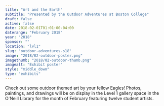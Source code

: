 ```yaml
---
title: "Art and the Earth"
subtitle: "Presented by the Outdoor Adventures at Boston College"
draft: false
active: false
date: 2018-02-01T01:01:00-04:00
daterange: "February 2018"
year: "2018"
sponsor: ""
location: "lvl1"
slug: "outdoor-adventures-s18"
image: "2018/02-outdoor-poster.png"
imagethumb: "2018/02-outdoor-thumb.png"
imagealt: "Exhibit poster"
style: "middle_down"
type: "exhibits"
---
```


Check out some outdoor themed art by your fellow Eagles! Photos, paintings, and drawings will be on display in the Level 1 gallery space in the O'Neill Library for the month of February featuring twelve student artists. 
